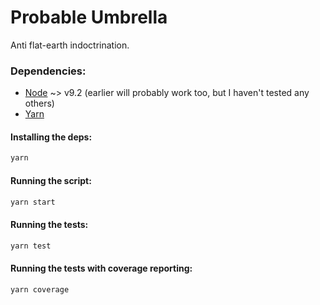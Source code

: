 # Probable Umbrella

Anti flat-earth indoctrination.

### Dependencies:
* [Node](https://nodejs.org) ~> v9.2 (earlier will probably work too, but I haven't tested any others)
* [Yarn](https://yarnpkg.com)

#### Installing the deps:
```bash
yarn
```

#### Running the script:
```bash
yarn start
```

#### Running the tests:
```bash
yarn test
```

#### Running the tests with coverage reporting:
```bash
yarn coverage
```
